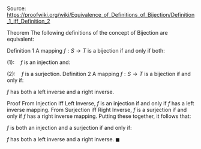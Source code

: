 # 

Source: https://proofwiki.org/wiki/Equivalence_of_Definitions_of_Bijection/Definition_1_iff_Definition_2



Theorem
The following definitions of the concept of Bijection are equivalent:

Definition 1
A mapping $f: S \to T$ is a bijection if and only if both:

$(1): \quad f$ is an injection
and:

$(2): \quad f$ is a surjection.
Definition 2
A mapping $f: S \to T$ is a bijection if and only if:

$f$ has both a left inverse and a right inverse.


Proof
From Injection iff Left Inverse, $f$ is an injection if and only if $f$ has a left inverse mapping.
From Surjection iff Right Inverse, $f$ is a surjection if and only if $f$ has a right inverse mapping.
Putting these together, it follows that:

$f$ is both an injection and a surjection
if and only if:

$f$ has both a left inverse and a right inverse.
$\blacksquare$





